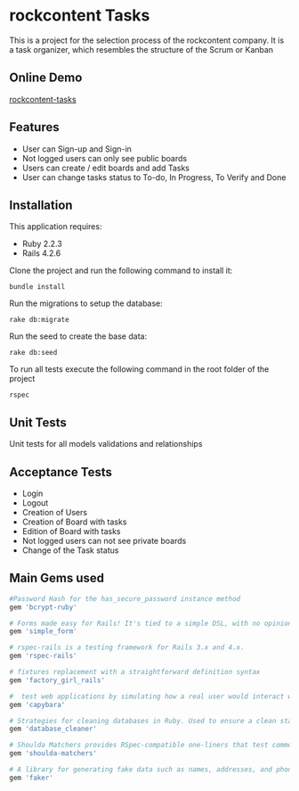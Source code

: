 # rockcontent Tasks

This is a project for the selection process of the rockcontent company.
It is a task organizer, which resembles the structure of the Scrum or Kanban

## Online Demo
[rockcontent-tasks](https://rockcontent-tasks.herokuapp.com/)


## Features
- User can Sign-up and Sign-in
- Not logged users can only see public boards
- Users can create / edit boards and add Tasks
- User can change tasks status to To-do, In Progress, To Verify and Done

## Installation

This application requires:

- Ruby 2.2.3
- Rails 4.2.6

Clone the project and run the following command to install it:

```console
bundle install
```

Run the migrations to setup the database:

```console
rake db:migrate
```

Run the seed to create the base data:

```console
rake db:seed
```

To run all tests execute the following command in the root folder of the project

```console
rspec
```
Unit Tests
---------------
Unit tests for all models validations and relationships

Acceptance Tests
---------------
- Login
- Logout
- Creation of Users
- Creation of Board with tasks
- Edition of Board with tasks
- Not logged users can not see private boards
- Change of the Task status

Main Gems used
---------------

```ruby
#Password Hash for the has_secure_password instance method
gem 'bcrypt-ruby'

# Forms made easy for Rails! It's tied to a simple DSL, with no opinion on markup
gem 'simple_form'

# rspec-rails is a testing framework for Rails 3.x and 4.x.
gem 'rspec-rails'

# fixtures replacement with a straightforward definition syntax
gem 'factory_girl_rails'

#  test web applications by simulating how a real user would interact with your app
gem 'capybara'

# Strategies for cleaning databases in Ruby. Used to ensure a clean state for testing
gem 'database_cleaner'

# Shoulda Matchers provides RSpec-compatible one-liners that test common Rails functionality
gem 'shoulda-matchers'

# A library for generating fake data such as names, addresses, and phone numbers
gem 'faker'
